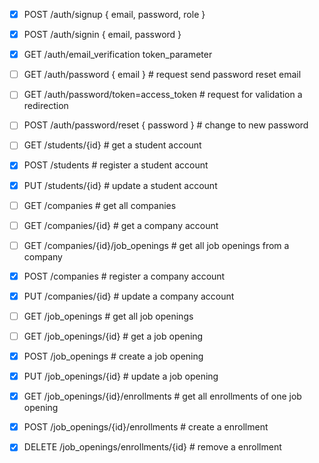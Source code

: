 
-[X] POST /auth/signup  { email, password, role }
-[X] POST /auth/signin  { email, password }
-[X] GET /auth/email_verification  token_parameter
-[ ] GET /auth/password   { email }                         # request send password reset email
-[ ] GET /auth/password/token=access_token                  # request for validation a redirection
-[ ] POST /auth/password/reset { password }                 # change to new password

-[ ] GET /students/{id}                                     # get a student account
-[X] POST /students                                         # register a student account
-[X] PUT /students/{id}                                     # update a student account

-[ ] GET /companies                                         # get all companies
-[ ] GET /companies/{id}                                    # get a company account
-[ ] GET /companies/{id}/job_openings                       # get all job openings from a company
-[X] POST /companies                                        # register a company account
-[X] PUT /companies/{id}                                    # update a company account

-[ ] GET /job_openings                                      # get all job openings
-[ ] GET /job_openings/{id}                                 # get a job opening
-[X] POST /job_openings                                     # create a job opening
-[X] PUT /job_openings/{id}                                 # update a job opening

-[X] GET /job_openings/{id}/enrollments                     # get all enrollments of one job opening
-[X] POST /job_openings/{id}/enrollments                    # create a enrollment
-[X] DELETE /job_openings/enrollments/{id}                  # remove a enrollment

